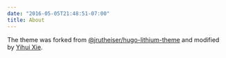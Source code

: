 ```yaml
---
date: "2016-05-05T21:48:51-07:00"
title: About
---
```




The theme was forked from [@jrutheiser/hugo-lithium-theme](https://github.com/jrutheiser/hugo-lithium-theme) and modified by [Yihui Xie](https://github.com/yihui/hugo-lithium).
